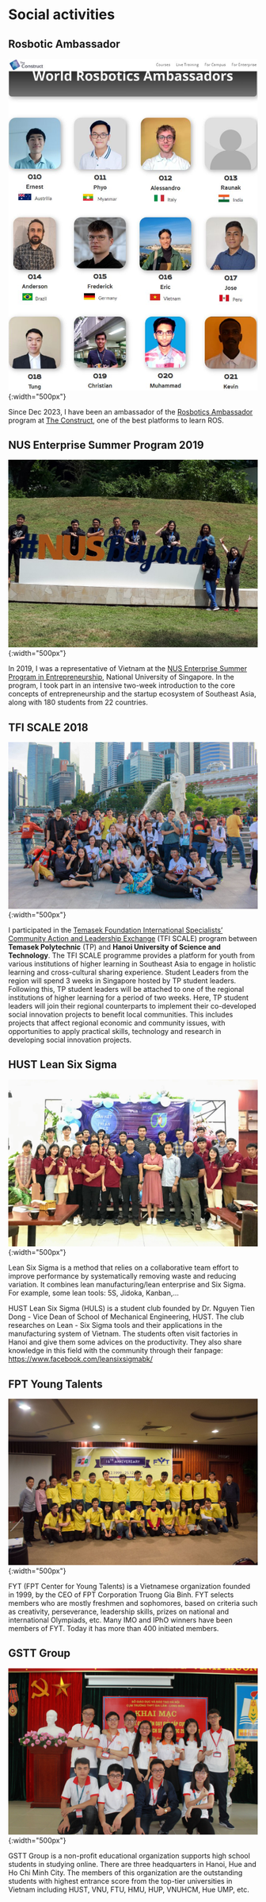 # Social activities

## Rosbotic Ambassador

![Rosbotic Ambassador](/assets/social/RA-TheConstruct.jpg){:width="500px"}

Since Dec 2023, I have been an ambassador of the [Rosbotics Ambassador](https://www.theconstruct.ai/rosbotics-ambassador/) program at [The Construct](https://www.theconstruct.ai/), one of the best platforms to learn ROS.

## NUS Enterprise Summer Program 2019

![NUSSP](/assets/social/nussp.jpg){:width="500px"}

In 2019, I was a representative of Vietnam at the [NUS Enterprise Summer Program in Entrepreneurship](https://enterprise.nus.edu.sg/education-programmes/summer-programme/), National University of Singapore. In the program, I took part in an intensive two-week introduction to the core concepts of entrepreneurship and the startup ecosystem of Southeast Asia, along with 180 students from 22 countries.


## TFI SCALE 2018

![TFI SCALE](/assets/social/tfi_scale.jpg){:width="500px"}

I participated in the [Temasek Foundation International Specialists’ Community Action and Leadership Exchange](https://www.facebook.com/TFISCALE.HUST/) (TFI SCALE) program between **Temasek Polytechnic** (TP) and **Hanoi University of Science and Technology**. The TFI SCALE programme provides a platform for youth from various institutions of higher learning in Southeast Asia to engage in holistic learning and cross-cultural sharing experience. Student Leaders from the region will spend 3 weeks in Singapore hosted by TP student leaders. Following this, TP student leaders will be attached to one of the regional institutions of higher learning for a period of two weeks. Here, TP student leaders will join their regional counterparts to implement their co-developed social innovation projects to benefit local communities. This includes projects that affect regional economic and community issues, with opportunities to apply practical skills, technology and research in developing social innovation projects.

## HUST Lean Six Sigma

![HULS](/assets/social/huls.jpg){:width="500px"}

Lean Six Sigma is a method that relies on a collaborative team effort to improve performance by systematically removing waste and reducing variation. It combines lean manufacturing/lean enterprise and Six Sigma. For example, some lean tools: 5S, Jidoka, Kanban,...

HUST Lean Six Sigma (HULS) is a student club founded by Dr. Nguyen Tien Dong - Vice Dean of School of Mechanical Engineering, HUST. The club researches on Lean - Six Sigma tools and their applications in the manufacturing system of Vietnam. The students often visit factories in Hanoi and give them some advices on the productivity. They also share knowledge in this field with the community through their fanpage: https://www.facebook.com/leansixsigmabk/

## FPT Young Talents

![FYT](/assets/social/fyt.jpg){:width="500px"}

FYT (FPT Center for Young Talents) is a Vietnamese organization founded in 1999, by the CEO of FPT Corporation Truong Gia Binh. FYT selects members who are mostly freshmen and sophomores, based on criteria such as creativity, perseverance, leadership skills, prizes on national and international Olympiads, etc. Many IMO and IPhO winners have been members of FYT. Today it has more than 400 initiated members.


## GSTT Group

![GSTT Group](/assets/social/gstt.jpg){:width="500px"}

GSTT Group is a non-profit educational organization supports high school students in studying online. There are three headquarters in Hanoi, Hue and Ho Chi Minh City. The members of this organization are the outstanding students with highest entrance score from the top-tier universities in Vietnam including HUST, VNU, FTU, HMU, HUP, VNUHCM, Hue UMP, etc.